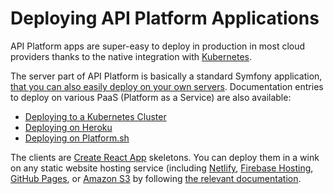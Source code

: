 # Deploying API Platform Applications

API Platform apps are super-easy to deploy in production in most cloud providers thanks to the native integration with [Kubernetes](kubernetes.md).

The server part of API Platform is basically a standard Symfony application, [that you can also easily deploy on your own
servers](http://symfony.com/doc/current/deployment.html). 
Documentation entries to deploy on various PaaS (Platform as a Service) are also available:

* [Deploying to a Kubernetes Cluster](kubernetes.md)
* [Deploying on Heroku](heroku.md)
* [Deploying on Platform.sh](https://platform.sh/blog/deploy-api-platform-on-platformsh)

The clients are [Create React App](https://github.com/facebook/create-react-app/) skeletons. You can deploy them in a wink
on any static website hosting service (including [Netlify](https://www.netlify.com/), [Firebase Hosting](https://firebase.google.com/docs/hosting/),
[GitHub Pages](https://pages.github.com/), or [Amazon S3](https://docs.aws.amazon.com/en_us/AmazonS3/latest/dev/WebsiteHosting.html)
by following [the relevant documentation](https://github.com/facebook/create-react-app/blob/master/packages/react-scripts/template/README.md#deployment).
